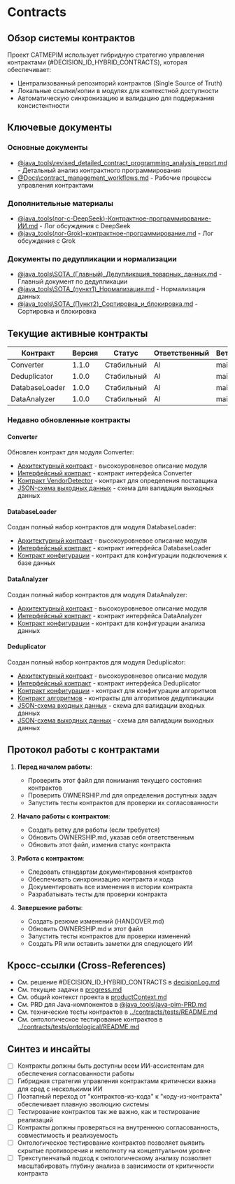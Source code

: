 # Contracts

## Обзор системы контрактов

Проект CATMEPIM использует гибридную стратегию управления контрактами (#DECISION_ID_HYBRID_CONTRACTS), которая обеспечивает:
- Централизованный репозиторий контрактов (Single Source of Truth)
- Локальные ссылки/копии в модулях для контекстной доступности
- Автоматическую синхронизацию и валидацию для поддержания консистентности

## Ключевые документы

### Основные документы
- [@java_tools\revised_detailed_contract_programming_analysis_report.md](../java_tools/revised_detailed_contract_programming_analysis_report.md) - Детальный анализ контрактного программирования
- [@Docs\contract_management_workflows.md](../Docs/contract_management_workflows.md) - Рабочие процессы управления контрактами

### Дополнительные материалы
- [@java_tools\(лог-с-DeepSeek)-Контрактное-программирование-ИИ.md](../java_tools/(лог-с-DeepSeek)-Контрактное-программирование-ИИ.md) - Лог обсуждения с DeepSeek
- [@java_tools\(лог-Grok)-контрактное-программирование.md](../java_tools/(лог-Grok)-контрактное-программирование.md) - Лог обсуждения с Grok

### Документы по дедупликации и нормализации
- [@java_tools\SOTA_(Главный)_Дедупликация_товарных_данных.md](../java_tools/SOTA_(Главный)_Дедупликация_товарных_данных.md) - Главный документ по дедупликации
- [@java_tools\SOTA_(пункт1)_Нормализация.md](../java_tools/SOTA_(пункт1)_Нормализация.md) - Нормализация данных
- [@java_tools\SOTA_(Пункт2)_Сортировка_и_блокировка.md](../java_tools/SOTA_(Пункт2)_Сортировка_и_блокировка.md) - Сортировка и блокировка

## Текущие активные контракты

| Контракт | Версия | Статус | Ответственный | Ветка | Тесты |
|----------|--------|--------|---------------|-------|--------|
| Converter | 1.1.0 | Стабильный | AI | main | Да |
| Deduplicator | 1.0.0 | Стабильный | AI | main | Да |
| DatabaseLoader | 1.0.0 | Стабильный | AI | main | Да |
| DataAnalyzer | 1.0.0 | Стабильный | AI | main | Да |

### Недавно обновленные контракты

#### Converter
Обновлен контракт для модуля Converter:
- [Архитектурный контракт](../contracts/Converter-Architecture-Contract.md) - высокоуровневое описание модуля
- [Интерфейсный контракт](../contracts/interfaces/converter/contract.md) - контракт интерфейса Converter
- [Контракт VendorDetector](../contracts/interfaces/converter/vendor-detector.md) - контракт для определения поставщика
- [JSON-схема выходных данных](../contracts/data/json-schema/converter-output-schema.json) - схема для валидации выходных данных

#### DatabaseLoader
Создан полный набор контрактов для модуля DatabaseLoader:
- [Архитектурный контракт](../contracts/DatabaseLoader-Architecture-Contract.md) - высокоуровневое описание модуля
- [Интерфейсный контракт](../contracts/interfaces/database-loader/contract.md) - контракт интерфейса DatabaseLoader
- [Контракт конфигурации](../contracts/interfaces/database-loader/database-config.md) - контракт для конфигурации подключения к базе данных

#### DataAnalyzer
Создан полный набор контрактов для модуля DataAnalyzer:
- [Архитектурный контракт](../contracts/DataAnalyzer-Architecture-Contract.md) - высокоуровневое описание модуля
- [Интерфейсный контракт](../contracts/interfaces/data-analyzer/contract.md) - контракт интерфейса DataAnalyzer
- [Контракт конфигурации](../contracts/interfaces/data-analyzer/analyzer-config.md) - контракт для конфигурации анализа данных

#### Deduplicator
Создан полный набор контрактов для модуля Deduplicator:
- [Архитектурный контракт](../contracts/Deduplicator-Architecture-Contract.md) - высокоуровневое описание модуля
- [Интерфейсный контракт](../contracts/interfaces/deduplicator/contract.md) - контракт интерфейса Deduplicator
- [Контракт конфигурации](../contracts/interfaces/deduplicator/deduplication-config.md) - контракт для конфигурации алгоритмов
- [Контракт алгоритмов](../contracts/interfaces/deduplicator/algorithms.md) - контракты для алгоритмов дедупликации
- [JSON-схема входных данных](../contracts/data/json-schema/deduplicator-input-schema.json) - схема для валидации входных данных
- [JSON-схема выходных данных](../contracts/data/json-schema/deduplicator-output-schema.json) - схема для валидации выходных данных

## Протокол работы с контрактами

1. **Перед началом работы**:
   - Проверить этот файл для понимания текущего состояния контрактов
   - Проверить OWNERSHIP.md для определения доступных задач
   - Запустить тесты контрактов для проверки их согласованности

2. **Начало работы с контрактом**:
   - Создать ветку для работы (если требуется)
   - Обновить OWNERSHIP.md, указав себя ответственным
   - Обновить этот файл, изменив статус контракта

3. **Работа с контрактом**:
   - Следовать стандартам документирования контрактов
   - Обеспечивать синхронизацию контракта и кода
   - Документировать все изменения в истории контракта
   - Разрабатывать тесты для проверки контракта

4. **Завершение работы**:
   - Создать резюме изменений (HANDOVER.md)
   - Обновить OWNERSHIP.md и этот файл
   - Запустить тесты контрактов для проверки изменений
   - Создать PR или оставить заметки для следующего ИИ

## Кросс-ссылки (Cross-References)

- См. решение #DECISION_ID_HYBRID_CONTRACTS в [decisionLog.md](./decisionLog.md)
- См. текущие задачи в [progress.md](./progress.md)
- См. общий контекст проекта в [productContext.md](./productContext.md)
- См. PRD для Java-компонентов в [@java_tools\java-pim-PRD.md](../java_tools/java-pim-PRD.md)
- См. технические тесты контрактов в [../contracts/tests/README.md](../contracts/tests/README.md)
- См. онтологическое тестирование контрактов в [../contracts/tests/ontological/README.md](../contracts/tests/ontological/README.md)

## Синтез и инсайты

- [ ] Контракты должны быть доступны всем ИИ-ассистентам для обеспечения согласованности работы
- [ ] Гибридная стратегия управления контрактами критически важна для сред с несколькими ИИ
- [ ] Поэтапный переход от "контрактов-из-кода" к "коду-из-контракта" обеспечивает плавную эволюцию системы
- [ ] Тестирование контрактов так же важно, как и тестирование реализаций
- [ ] Контракты должны проверяться на внутреннюю согласованность, совместимость и реализуемость
- [ ] Онтологическое тестирование контрактов позволяет выявить скрытые противоречия и неполноту на концептуальном уровне
- [ ] Трехступенчатый подход к онтологическому анализу позволяет масштабировать глубину анализа в зависимости от критичности контракта

